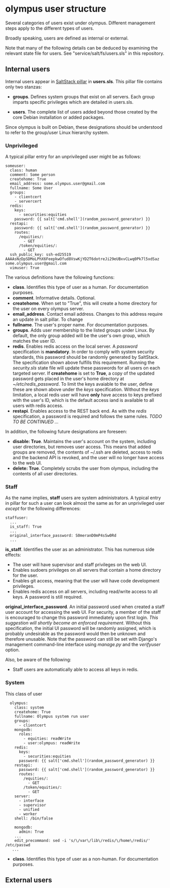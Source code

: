 # olympus user structure

Several categories of users exist under olympus. Different management steps
apply to the different types of users.

Broadly speaking, users are defined as internal or external.

Note that many of the following details can be deduced by examining the
relevant state file for users. See "service/salt/fs/users.sls" in this
repository.

## Internal users

Internal users appear in [SaltStack pillar](https://docs.saltproject.io/en/latest/topics/tutorials/pillar.html)
in **users.sls**. This pillar file contains only two stanzas:

* **groups**. Defines system groups that exist on all servers. Each group
imparts specific privileges which are detailed in users.sls.

* **users**. The complete list of users added beyond those created by
the core Debian installation or added packages.

Since olympus is built on Debian, these designations should be understood to
refer to the group/user Linux hierarchy system. 

### Unprivileged

A typical pillar entry for an unprivileged user might be as follows:

```
someuser:
  class: human
  comment: Some person
  createhome: True
  email_address: some.olympus.user@gmail.com
  fullname: Some User
  groups:
    - clientcert
    - servercert
  redis:
    keys:
      - securities:equities
    password: {{ salt['cmd.shell'](random_password_generator) }}
  restapi:
    password: {{ salt['cmd.shell'](random_password_generator) }}
    routes:
      /equities/:
        - GET
      /token/equities/:
        - GET
  ssh_public_key: ssh-ed25519 AAAAsNzDpSDMoLPhX6FeepkwOfud8VswKjYD2T6dotreJi29eUBxvCLwq0Pk7l5xdSaz some.olympus.user@gmail.com
  vimuser: True
```

The various definitions have the following functions:

* **class**. Identifies this type of user as a human. For documentation
purposes.
* **comment**. Informative details. Optional.
* **createhome**. When set to "True", this will create a home directory for the
user on every olympus server.
* **email_address**. Contact email address. Changes to this address require
an update in salt pillar. To change 
* **fullname**. The user's proper name. For documentation purposes.
* **groups**. Adds user membership to the listed groups under Linux. By
default, the only group added will be the user's own group, which matches the
user ID.
* **redis**. Enables redis access on the local server. A *password*
specification is **mandatory**. In order to comply with system security
standards, this password should be randomly generated by SaltStack. The
specification shown above fulfills this requirement. Running the
*security.sls* state file will update these passwords for all users on each
targeted server. If **createhome** is set to **True**, a copy of the
updated password gets placed in the user's home directory at 
*~/etc/redis_password*. To limit the keys avaiable to the user, define
these are shown above under the *keys* specification. Without the *keys*
limitation, a local redis user will have **only** have access to keys
prefixed with the user's ID, which is the default access iand is available to
all users with redis access.
* **restapi**. Enables access to the REST back end. As with the *redis* 
specification, a password is required and follows the same rules.
*TODO TO BE CONTINUED ...*

In addition, the following future designations are foreseen:

* **disable: True**. Maintains the user's account on the system, including user
directories, but removes user access. This means that added groups are 
removed, the contents of ~/.ssh are deleted, access to redis and the backend
API is revoked, and the user will no longer have access to the web UI.
* **delete: True**. Completely scrubs the user from olympus, including the
contents of all user directories.

### Staff

As the name implies, **staff** users are system administrators. A typical entry
in pillar for such a user can look almost the same as for an unprivileged user
*except* for the following differences:

```
staffuser:
  ...
  is_staff: True
  ...
  original_interface_password: S0meranD0mP4sSw0Rd
  ...
```

**is_staff**. Identifies the user as an administrator. This has numerous
side effects:

* The user will have supervisor and staff privileges on the web UI.
* Enables sudoers privileges on all servers that contain a home directory for
the user.
* Enables git access, meaning that the user will have code development
privileges.
* Enables redis access on all servers, including read/write access to all
keys. A password is still required.

**original_interface_password**. An initial password used when created a staff
user account for accessing the web UI. For security, a member of the staff is
encouraged to change this password immediately upon first login. *This 
suggestion will shortly become an enforced requirement*. Without this
specification, the initial UI password will be randomly assigned, which is
probably undesirable as the password would then be unknown and therefore
unusable. Note that the password can still be set with Django's management
command-line interface using *manage.py* and the *verifyuser* option.

Also, be aware of the following:

* Staff users are automatically able to access all keys in redis.
### System

This class of user 

```
  olympus:
    class: system
    createhome: True
    fullname: Olympus system run user
    groups:
      - clientcert
    mongodb:
      roles:
        - equities: readWrite
        - user:olympus: readWrite
    redis:
      keys:
        - securities:equities
      password: {{ salt['cmd.shell'](random_password_generator) }}
    restapi:
      password: {{ salt['cmd.shell'](random_password_generator) }}
      routes:
        /equities/:
          - GET
        /token/equities/:
          - GET
    server:
      - interface
      - supervisor
      - unified
      - worker
    shell: /bin/false
```

```
    mongodb:
      admin: True
    ...
    edit_precommand: sed -i 's/\/var\/lib\/redis/\/home\/redis/' /etc/passwd
   ...
```

* **class**. Identifies this type of user as a non-human. For documentation
purposes.

## External users
